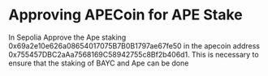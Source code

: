 # Approving APECoin for APE Stake

In Sepolia
Approve the Ape staking 0x69a2e10e626a08654017075B7B0B1797ae67fe50 in the apecoin address 0x755457DBC2aAa7568169C58942755c8Bf2b406d1. This is necessary to ensure that the staking of BAYC and Ape can be done